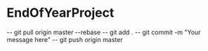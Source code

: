 # EndOfYearProject
-- git pull origin master --rebase
-- git add . 
-- git commit -m "Your message here"
-- git push origin master

